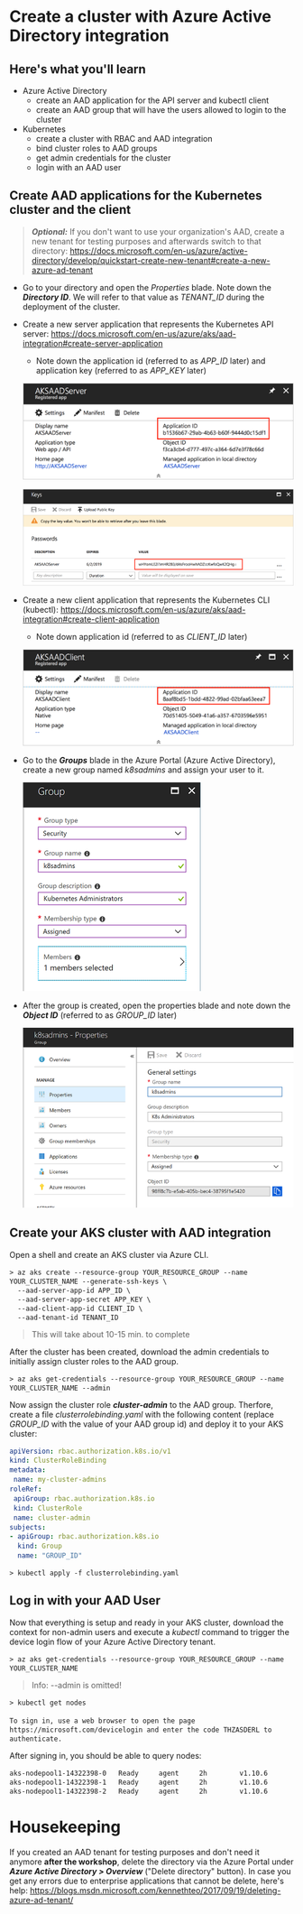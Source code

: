 # Create a cluster with Azure Active Directory integration #

## Here's what you'll learn ##

- Azure Active Directory
  - create an AAD application for the API server and kubectl client
  - create an AAD group that will have the users allowed to login to the cluster
- Kubernetes
  - create a cluster with RBAC and AAD integration
  - bind cluster roles to AAD groups
  - get admin credentials for the cluster
  - login with an AAD user

## Create AAD applications for the Kubernetes cluster and the client ##

> ***Optional:*** If you don't want to use your organization's AAD, create a new tenant for testing purposes and afterwards switch to that directory: <https://docs.microsoft.com/en-us/azure/active-directory/develop/quickstart-create-new-tenant#create-a-new-azure-ad-tenant>

- Go to your directory and open the *Properties* blade. Note down the ***Directory ID***. We will refer to that value as *TENANT_ID* during the deployment of the cluster.

- Create a new server application that represents the Kubernetes API server: <https://docs.microsoft.com/en-us/azure/aks/aad-integration#create-server-application>
  - Note down the application id (referred to as *APP_ID* later) and application key (referred to as *APP_KEY* later)
  
   ![Azure AAD Application ID](img/application-id.png)

   ![Azure AAD Application Key](img/application-key.png)

- Create a new client application that represents the Kubernetes CLI (kubectl): <https://docs.microsoft.com/en-us/azure/aks/aad-integration#create-client-application>
  - Note down application id (referred to as *CLIENT_ID* later)

   ![Azure AAD Application ID](img/application-id-client.png)
   
- Go to the ***Groups*** blade in the Azure Portal (Azure Active Directory), create a new group named *k8sadmins* and assign your user to it.

   ![Azure AAD Group creation](img/k8sadmin-group.png)

- After the group is created, open the properties blade and note down the ***Object ID*** (referred to as *GROUP_ID* later)

   ![Azure AAD Group ID](img/k8sadmin-group-id.png)

## Create your AKS cluster with AAD integration ##

Open a shell and create an AKS cluster via Azure CLI.

```Shell
> az aks create --resource-group YOUR_RESOURCE_GROUP --name YOUR_CLUSTER_NAME --generate-ssh-keys \
  --aad-server-app-id APP_ID \
  --aad-server-app-secret APP_KEY \
  --aad-client-app-id CLIENT_ID \
  --aad-tenant-id TENANT_ID
```

> This will take about 10-15 min. to complete

After the cluster has been created, download the admin credentials to initially assign cluster roles to the AAD group.

```Shell
> az aks get-credentials --resource-group YOUR_RESOURCE_GROUP --name YOUR_CLUSTER_NAME --admin
```

Now assign the cluster role ***cluster-admin*** to the AAD group. Therfore, create a file *clusterrolebinding.yaml* with the following content (replace *GROUP_ID* with the value of your AAD group id) and deploy it to your AKS cluster:

```YAML
apiVersion: rbac.authorization.k8s.io/v1
kind: ClusterRoleBinding
metadata:
 name: my-cluster-admins
roleRef:
 apiGroup: rbac.authorization.k8s.io
 kind: ClusterRole
 name: cluster-admin
subjects:
- apiGroup: rbac.authorization.k8s.io
  kind: Group
  name: "GROUP_ID"
```

```Shell
> kubectl apply -f clusterrolebinding.yaml
```

## Log in with your AAD User ##

Now that everything is setup and ready in your AKS cluster, download the context for non-admin users and execute a *kubectl* command to trigger the device login flow of your Azure Active Directory tenant.

```Shell
> az aks get-credentials --resource-group YOUR_RESOURCE_GROUP --name YOUR_CLUSTER_NAME
```

> Info: --admin is omitted!

```Shell
> kubectl get nodes

To sign in, use a web browser to open the page https://microsoft.com/devicelogin and enter the code THZASDERL to authenticate.
```
After signing in, you should be able to query nodes:

```Shell
aks-nodepool1-14322398-0   Ready     agent     2h        v1.10.6
aks-nodepool1-14322398-1   Ready     agent     2h        v1.10.6
aks-nodepool1-14322398-2   Ready     agent     2h        v1.10.6
```

# Housekeeping #

If you created an AAD tenant for testing purposes and don't need it anymore **after the workshop**, delete the directory via the Azure Portal under ***Azure Active Directory > Overview*** ("Delete directory" button).
In case you get any errors due to enterprise applications that cannot be delete, here's help: <https://blogs.msdn.microsoft.com/kennethteo/2017/09/19/deleting-azure-ad-tenant/>
